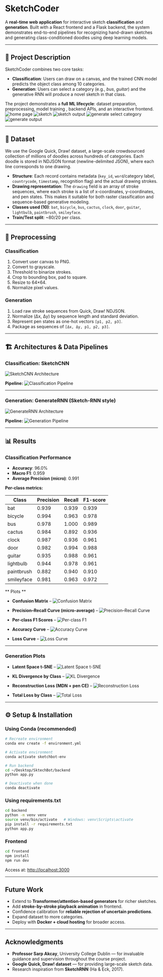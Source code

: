 # SketchCoder

A **real-time web application** for interactive sketch **classification** and **generation**. Built with a React frontend and a Flask backend, the system demonstrates end-to-end pipelines for recognizing hand-drawn sketches and generating class-conditioned doodles using deep learning models.

---

## 📖 Project Description

SketchCoder combines two core tasks:

* **Classification**: Users can draw on a canvas, and the trained CNN model predicts the object class among 10 categories.
* **Generation**: Users can select a category (e.g., *bus*, *guitar*) and the generative RNN will produce a novel sketch in that class.

The project demonstrates a **full ML lifecycle**: dataset preparation, preprocessing, model training , backend APIs, and an interactive frontend.
![home page](backend/screenshots/Screenshot%202025-08-18%20at%2020.18.45.png)
![sketch](backend/screenshots/Screenshot%202025-08-18%20at%2020.20.23.png)
![sketch output](backend/screenshots/Screenshot%202025-08-18%20at%2020.20.32.png)
![generate select category](backend/screenshots/Screenshot%202025-08-18%20at%2020.20.42.png)
![generate output](backend/screenshots/Untitled%20design.png)

---

## 📂 Dataset

We use the Google Quick, Draw! dataset, a large-scale crowdsourced collection of millions of doodles across hundreds of categories. Each doodle is stored in NDJSON format (newline-delimited JSON), where each line corresponds to one drawing.
* **Structure**: Each record contains metadata (`key_id`, `word`/category label, `countrycode`, `timestamp`, recognition flag) and the actual drawing strokes.
* **Drawing representation**: The `drawing` field is an array of stroke sequences, where each stroke is a list of x-coordinates, y-coordinates, and pen states. This makes it suitable for both raster classification and sequence-based generative modeling.
* **Classes used (10)**: `bat`, `bicycle`, `bus`, `cactus`, `clock`, `door`, `guitar`, `lightbulb`, `paintbrush`, `smileyface`.
* **Train/Test split**: \~80/20 per class.

---

## 🧹 Preprocessing

### Classification

1. Convert user canvas to PNG.
2. Convert to grayscale.
3. Threshold to binarize strokes.
4. Crop to bounding box, pad to square.
5. Resize to 64×64.
6. Normalize pixel values.


### Generation

1. Load raw stroke sequences from Quick, Draw! NDJSON.
2. Normalize (Δx, Δy) by sequence length and standard deviation.
3. Represent pen states as one-hot vectors `[p1, p2, p3]`.
4. Package as sequences of `[Δx, Δy, p1, p2, p3]`.

---

## 🏗️ Architectures & Data Pipelines

### Classification: SketchCNN

![SketchCNN Architecture](backend/diagrams/GenerateRNN-1.png)

**Pipeline:**
![Classification Pipeline](backend/diagrams/Screenshot%202025-08-18%20at%2019.38.15.png)

---


### Generation: GenerateRNN (Sketch-RNN style)
![GenerateRNN Architecture](backend/diagrams/SketchCNN-1.png)

**Pipeline:**
![Generation Pipeline](backend/diagrams/Screenshot%202025-08-18%20at%2019.38.24.png)

---

## 📊 Results

### Classification Performance

* **Accuracy**: 96.0%
* **Macro F1**: 0.959
* **Average Precision (micro)**: 0.991

**Per-class metrics:**

| Class      | Precision | Recall | F1-score |
| ---------- | --------- | ------ | -------- |
| bat        | 0.939     | 0.939  | 0.939    |
| bicycle    | 0.994     | 0.963  | 0.978    |
| bus        | 0.978     | 1.000  | 0.989    |
| cactus     | 0.984     | 0.892  | 0.936    |
| clock      | 0.987     | 0.936  | 0.961    |
| door       | 0.982     | 0.994  | 0.988    |
| guitar     | 0.935     | 0.988  | 0.961    |
| lightbulb  | 0.944     | 0.978  | 0.961    |
| paintbrush | 0.882     | 0.940  | 0.910    |
| smileyface | 0.981     | 0.963  | 0.972    |

** Plots **

- **Confusion Matrix** –
![Confusion Matrix](backend/reports/confusion_matrix.png)

- **Precision–Recall Curve (micro-average)** – 
![Precision–Recall Curve](backend/reports/pr_curve_micro.png)

- **Per-class F1 Scores** – 
![Per-class F1](backend/reports/f1_per_class_bar.png)

- **Accuracy Curve** – 
![Accuracy Curve](backend/reports/accuracy_curve.png)

- **Loss Curve** – 
![Loss Curve](backend/reports/loss_curve.png)


---

### Generation Plots

- **Latent Space t-SNE** – 
![Latent Space t-SNE](backend/Generate_report/latent_tsne.png)

- **KL Divergence by Class** – 
![KL Divergence](backend/Generate_report/summary_kl_loss.png)

- **Reconstruction Loss (MDN + pen CE)** – 
![Reconstruction Loss](backend/Generate_report/summary_recon_loss.png)

- **Total Loss by Class** – 
![Total Loss](backend/Generate_report/summary_total_loss.png)

---

## ⚙️ Setup & Installation

### Using Conda (recommended)

```bash
# Recreate environment
conda env create -f environment.yml

# Activate environment
conda activate sketchbot-env

# Run backend
cd ~/Desktop/SktechBot/backend
python app.py

# Deactivate when done
conda deactivate
```

### Using requirements.txt

```bash
cd backend
python -m venv venv
source venv/bin/activate   # Windows: venv\Scripts\activate
pip install -r requirements.txt
python app.py
```

### Frontend

```bash
cd frontend
npm install
npm run dev
```

Access at: [http://localhost:3000](http://localhost:3000)

---

## Future Work

* Extend to **Transformer/attention-based generators** for richer sketches.
* Add **stroke-by-stroke playback animation** in frontend.
* Confidence calibration for **reliable rejection of uncertain predictions**.
* Expand dataset to more categories.
* Deploy with **Docker + cloud hosting** for broader access.

---

## Acknowledgments

* **Professor Sarp Akcay**, University College Dublin — for invaluable guidance and supervision throughout the course project.
* **Google Quick, Draw! dataset** — for providing large-scale sketch data.
* Research inspiration from **SketchRNN** (Ha & Eck, 2017).

